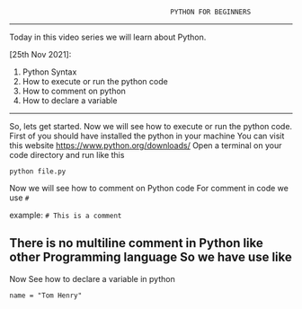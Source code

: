                                             PYTHON FOR BEGINNERS 
---
Today in this video series we will learn about Python.

[25th Nov 2021]:
1. Python Syntax
2. How to execute or run the python code
3. How to comment on python 
4. How to declare a variable
---

So, lets get started.
Now we will see how to execute or run the python code.
First of you should have installed the python in your machine 
You can visit this website https://www.python.org/downloads/
Open a terminal on your code directory and run like this

`python file.py`

Now we will see how to comment on Python code
For comment in code we use 
`#` 

example: `# This is a comment`

There is no multiline comment in Python like other Programming language
So we have use like
---
Now See how to declare a variable in python

`name = "Tom Henry"`